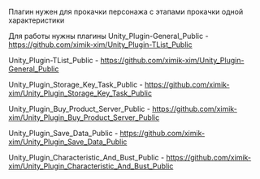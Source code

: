Плагин нужен для прокачки персонажа с этапами прокачки одной характеристики

Для работы нужны плагины
Unity_Plugin-General_Public - https://github.com/ximik-xim/Unity_Plugin-TList_Public

Unity_Plugin-TList_Public - https://github.com/ximik-xim/Unity_Plugin-General_Public

Unity_Plugin_Storage_Key_Task_Public - https://github.com/ximik-xim/Unity_Plugin_Storage_Key_Task_Public

Unity_Plugin_Buy_Product_Server_Public - https://github.com/ximik-xim/Unity_Plugin_Buy_Product_Server_Public

Unity_Plugin_Save_Data_Public - https://github.com/ximik-xim/Unity_Plugin_Save_Data_Public

Unity_Plugin_Characteristic_And_Bust_Public - https://github.com/ximik-xim/Unity_Plugin_Characteristic_And_Bust_Public
